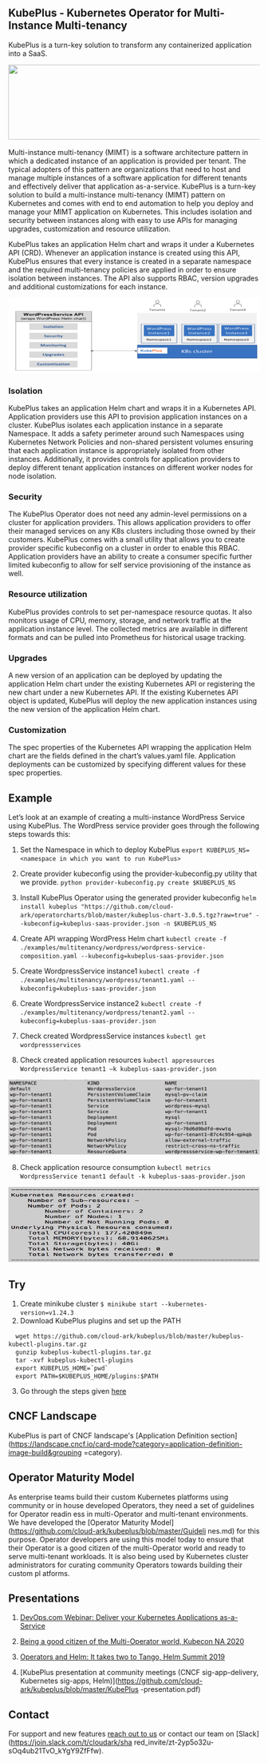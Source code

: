 ## KubePlus - Kubernetes Operator for Multi-Instance Multi-tenancy

KubePlus is a turn-key solution to transform any containerized application into a SaaS.

<p align="center">
<img src="./docs/application-stacks-1.png" width="700" height="150" class="center">
</p>

Multi-instance multi-tenancy (MIMT) is a software architecture pattern in which a dedicated instance of an application is provided per tenant. The typical adopters of this pattern are organizations that need to host and manage multiple instances of a software application for different tenants and effectively deliver that application as-a-service. KubePlus is a turn-key solution to build a multi-instance multi-tenancy (MIMT) pattern on Kubernetes and comes with end to end automation to help you deploy and manage your MIMT application on Kubernetes. This includes isolation and security between instances along with easy to use APIs for managing upgrades, customization and resource utilization. 

KubePlus takes an application Helm chart and wraps it under a Kubernetes API (CRD). Whenever an application instance is created using this API, KubePlus ensures that every instance is created in a separate namespace and the required multi-tenancy policies are applied in order to ensure isolation between instances. The API also supports RBAC, version upgrades and additional customizations for each instance. 

<p align="center">
<img src="./docs/kubeplus-with-properties.png" width="700" height="150" class="center">
</p>


### Isolation

KubePlus takes an application Helm chart and wraps it in a Kubernetes API. Application providers use this API to provision application instances on a cluster. KubePlus isolates each application instance in a separate Namespace. It adds a safety perimeter around such Namespaces using Kubernetes Network Policies and non-shared persistent volumes ensuring that each application instance is appropriately isolated from other instances. Additionally, it provides controls for application providers to deploy different tenant application instances on different worker nodes for node isolation. 

### Security

The KubePlus Operator does not need any admin-level permissions on a cluster for application providers. This allows application providers to offer their managed services on any K8s clusters including those owned by their customers. KubePlus comes with a small utility that allows you to create provider specific kubeconfig on a cluster in order to enable this RBAC. Application providers have an ability to create a consumer specific further limited kubeconfig to allow for self service provisioning of the instance as well. 

### Resource utilization
KubePlus provides controls to set per-namespace resource quotas. It also monitors usage of CPU, memory, storage, and network traffic at the application instance level. The collected metrics are available in different formats and can be pulled into Prometheus for historical usage tracking.

### Upgrades
A new version of an application can be deployed by updating the application Helm chart under the existing Kubernetes API or registering the new chart under a new Kubernetes API. If the existing Kubernetes API object is updated, KubePlus will deploy the new application instances using the new version of the application Helm chart.

### Customization
The spec properties of the Kubernetes API wrapping the application Helm chart are the fields defined in the chart’s values.yaml file. Application deployments can be customized by specifying different values for these spec properties.


## Example

Let’s look at an example of creating a multi-instance WordPress Service using KubePlus. The WordPress service provider goes through the following steps towards this:

1) Set the Namespace in which to deploy KubePlus
``export KUBEPLUS_NS=<namespace in which you want to run KubePlus>``

1) Create provider kubeconfig using the provider-kubeconfig.py utility that we provide.
``python provider-kubeconfig.py create $KUBEPLUS_NS``

2) Install KubePlus Operator using the generated provider kubeconfig 
``helm install kubeplus "https://github.com/cloud-ark/operatorcharts/blob/master/kubeplus-chart-3.0.5.tgz?raw=true" --kubeconfig=kubeplus-saas-provider.json -n $KUBEPLUS_NS``

3) Create API wrapping WordPress Helm chart
``kubectl create -f ./examples/multitenancy/wordpress/wordpress-service-composition.yaml --kubeconfig=kubeplus-saas-provider.json``

4) Create WordpressService instance1
``kubectl create -f ./examples/multitenancy/wordpress/tenant1.yaml --kubeconfig=kubeplus-saas-provider.json``

5) Create WordpressService instance2
``kubectl create -f ./examples/multitenancy/wordpress/tenant2.yaml --kubeconfig=kubeplus-saas-provider.json``

6) Check created WordpressService instances
``kubectl get wordpressservices``

7) Check created application resources
``kubectl appresources WordpressService tenant1 –k kubeplus-saas-provider.json``

<p align="center">
<img src="./docs/app-resources.png" width="700" height="150" class="center">
</p>

8) Check application resource consumption
``kubectl metrics WordpressService tenant1 default -k kubeplus-saas-provider.json``

<p align="center">
<img src="./docs/app-metrics.png" width="700" height="150" class="center">
</p>

## Try

1) Create minikube cluster
``$ minikube start --kubernetes-version=v1.24.3``
2) Download KubePlus plugins and set up the PATH
```
  wget https://github.com/cloud-ark/kubeplus/blob/master/kubeplus-kubectl-plugins.tar.gz
  gunzip kubeplus-kubectl-plugins.tar.gz
  tar -xvf kubeplus-kubectl-plugins
  export KUBEPLUS_HOME=`pwd`
  export PATH=$KUBEPLUS_HOME/plugins:$PATH
```
3) Go through the steps given [here](./examples/multitenancy/wordpress/steps.txt)


## CNCF Landscape

KubePlus is part of CNCF landscape's [Application Definition section](https://landscape.cncf.io/card-mode?category=application-definition-image-build&grouping
=category).


## Operator Maturity Model

As enterprise teams build their custom Kubernetes platforms using community or in house developed Operators, they need a set of guidelines for Operator readin
ess in multi-Operator and multi-tenant environments. We have developed the [Operator Maturity Model](https://github.com/cloud-ark/kubeplus/blob/master/Guideli
nes.md) for this purpose. Operator developers are using this model today to ensure that their Operator is a good citizen of the multi-Operator world and ready
 to serve multi-tenant workloads. It is also being used by Kubernetes cluster administrators for curating community Operators towards building their custom pl
atforms.


## Presentations

1. [DevOps.com Webinar: Deliver your Kubernetes Applications as-a-Service](https://webinars.devops.com/deliver-your-kubernetes-applications-as-a-service)

2. [Being a good citizen of the Multi-Operator world, Kubecon NA 2020](https://www.youtube.com/watch?v=NEGs0GMJbCw&t=2s)

3. [Operators and Helm: It takes two to Tango, Helm Summit 2019](https://youtu.be/F_Dgz1V5Q2g)

4. [KubePlus presentation at community meetings (CNCF sig-app-delivery, Kubernetes sig-apps, Helm)](https://github.com/cloud-ark/kubeplus/blob/master/KubePlus
-presentation.pdf)


## Contact

For support and new features [reach out to us](https://cloudark.io/kubeplus-saas-manager) or contact our team on [Slack](https://join.slack.com/t/cloudark/sha
red_invite/zt-2yp5o32u-sOq4ub21TvO_kYgY9ZfFfw).
